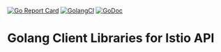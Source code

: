 [![Go Report Card](https://goreportcard.com/badge/github.com/istio/client-go)](https://goreportcard.com/report/github.com/istio/client-go)
[![GolangCI](https://golangci.com/badges/github.com/istio/client-go.svg)](https://golangci.com/r/github.com/istio/client-go)
[![GoDoc](https://godoc.org/istio.io/client-go?status.svg)](https://godoc.org/istio.io/client-go)

# Golang Client Libraries for Istio API
